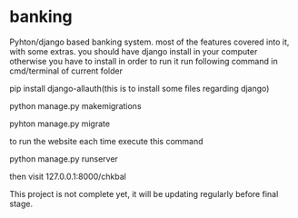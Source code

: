 # banking
Pyhton/django based banking system. most of the features covered into it, with some extras.
you should have django install in your computer otherwise you have to install in order to run it
run following command in cmd/terminal of current folder

pip install django-allauth(this is to install some files regarding django)

python manage.py makemigrations

pyhton manage.py migrate

to run the website each time execute this command

python manage.py runserver

then visit 127.0.0.1:8000/chkbal



This project is not complete yet, it will be updating regularly before final stage.
